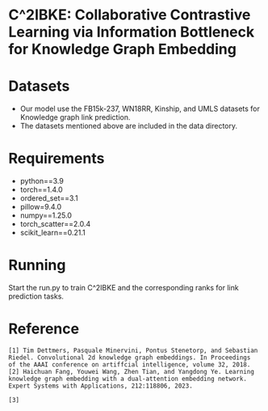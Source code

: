 # C^2IBKE: Collaborative Contrastive Learning via Information Bottleneck for Knowledge Graph Embedding

# Datasets
- Our model use the FB15k-237, WN18RR, Kinship, and UMLS datasets for Knowledge graph link prediction.
- The datasets mentioned above are included in the data directory.

#  Requirements
- python==3.9
- torch==1.4.0
- ordered_set==3.1
- pillow=9.4.0
- numpy==1.25.0
- torch_scatter==2.0.4
- scikit_learn==0.21.1

#  Running
Start the run.py to train C^2IBKE and the corresponding ranks for link prediction tasks.

# Reference
```
[1] Tim Dettmers, Pasquale Minervini, Pontus Stenetorp, and Sebastian
Riedel. Convolutional 2d knowledge graph embeddings. In Proceedings
of the AAAI conference on artiffcial intelligence, volume 32, 2018.
[2] Haichuan Fang, Youwei Wang, Zhen Tian, and Yangdong Ye. Learning
knowledge graph embedding with a dual-attention embedding network.
Expert Systems with Applications, 212:118806, 2023.

[3] 
```
